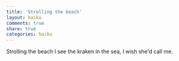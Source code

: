 ```yaml
---
title: 'Strolling the beach'
layout: haiku
comments: true
share: true
categories: haiku
---
```

Strolling the beach I
see the kraken in the sea,
I wish she'd call me.
